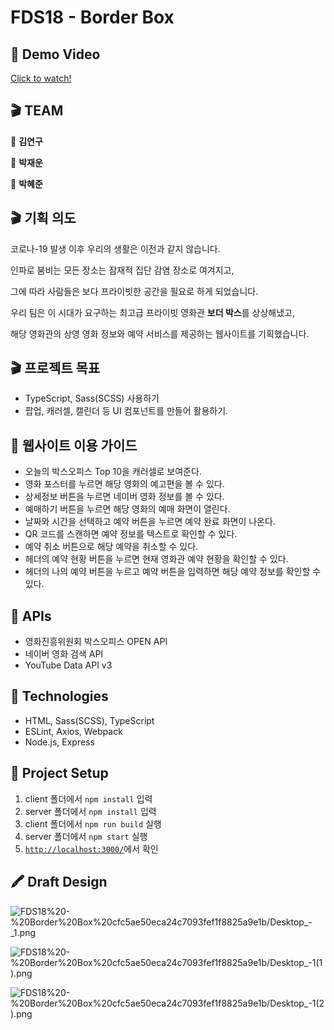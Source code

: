 # FDS18 - Border Box

## 🎥 Demo Video

[Click to watch!](https://www.youtube.com/watch?v=cGKVqW4W96I&feature=youtu.be)

## 🎬 TEAM

🥷 **김연구**

🥷 **박재운**

🥷 **박혜준**

## 🎬 기획 의도

코로나-19 발생 이후 우리의 생활은 이전과 같지 않습니다.

인파로 붐비는 모든 장소는 잠재적 집단 감염 장소로 여겨지고,

그에 따라 사람들은 보다 프라이빗한 공간을 필요로 하게 되었습니다.

우리 팀은 이 시대가 요구하는 최고급 프라이빗 영화관 **보더 박스**를 상상해냈고,

해당 영화관의 상영 영화 정보와 예약 서비스를 제공하는 웹사이트를 기획했습니다.

## 🎬 프로젝트 목표

- TypeScript, Sass(SCSS) 사용하기
- 팝업, 캐러셀, 캘린더 등 UI 컴포넌트를 만들어 활용하기.

## 📼 웹사이트 이용 가이드

- 오늘의 박스오피스 Top 10을 캐러셀로 보여준다.
- 영화 포스터를 누르면 해당 영화의 예고편을 볼 수 있다.
- 상세정보 버튼을 누르면 네이버 영화 정보를 볼 수 있다.
- 예매하기 버튼을 누르면 해당 영화의 예매 화면이 열린다.
- 날짜와 시간을 선택하고 예약 버튼을 누르면 예약 완료 화면이 나온다.
- QR 코드를 스캔하면 예약 정보를 텍스트로 확인할 수 있다.
- 예약 취소 버튼으로 해당 예약을 취소할 수 있다.
- 헤더의 예약 현황 버튼을 누르면 현재 영화관 예약 현황을 확인할 수 있다.
- 헤더의 나의 예약 버튼을 누르고 예약 버튼을 입력하면 해당 예약 정보를 확인할 수 있다.

## 💽 APIs

- 영화진흥위원회 박스오피스 OPEN API
- 네이버 영화 검색 API
- YouTube Data API v3

## 💽 Technologies

- HTML, Sass(SCSS), TypeScript
- ESLint, Axios, Webpack
- Node.js, Express

## 💾 Project Setup

1. client 폴더에서 `npm install` 입력
2. server 폴더에서 `npm install` 입력
3. client 폴더에서 `npm run build` 실행
4. server 폴더에서 `npm start` 실행
5. [`http://localhost:3000/`](http://localhost:3000/)에서 확인

## 🖍 Draft Design

![FDS18%20-%20Border%20Box%20cfc5ae50eca24c7093fef1f8825a9e1b/Desktop_-_1.png](./assets/design1.png)

![FDS18%20-%20Border%20Box%20cfc5ae50eca24c7093fef1f8825a9e1b/Desktop_-_1_(1).png](./assets/design2.png)

![FDS18%20-%20Border%20Box%20cfc5ae50eca24c7093fef1f8825a9e1b/Desktop_-_1_(2).png](./assets/design3.png)
